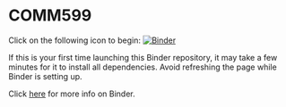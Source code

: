 # COMM599
Click on the following icon to begin: [![Binder](https://mybinder.org/badge_logo.svg)](https://mybinder.org/v2/gh/echen102/COMM599/tutorial_2)

If this is your first time launching this Binder repository, it may take a few minutes for it to install all dependencies. Avoid refreshing the page while Binder is setting up.

Click [here](https://mybinder.readthedocs.io/en/latest/index.html) for more info on Binder.
